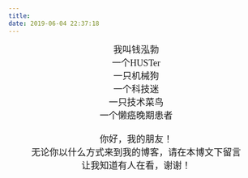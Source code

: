 ```yaml
---
title: 
date: 2019-06-04 22:37:18
---
```


<font size = 4 face="楷体">
<center>我叫钱泓勃</center>
<center>一个HUSTer</center>
<center>一只机械狗</center>
<center>一个科技迷</center>
<center>一只技术菜鸟</center>
<center>一个懒癌晚期患者</center>
<br />
<center>你好，我的朋友！</center>
<center>无论你以什么方式来到我的博客，请在本博文下留言</center>
<center>让我知道有人在看，谢谢！</center>
</font>